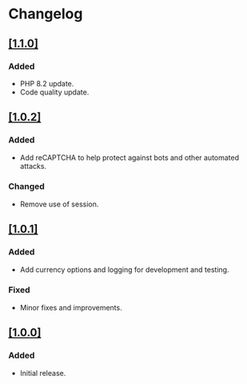 # Changelog

## [[1.1.0]](https://github.com/Paygate/PayWeb_Standalone_Payment_Portal/releases/tag/v1.1.0)

### Added

- PHP 8.2 update.
- Code quality update.

## [[1.0.2]](https://github.com/Paygate/PayWeb_Standalone_Payment_Portal/releases/tag/v1.0.2)

### Added

- Add reCAPTCHA to help protect against bots and other automated attacks.

### Changed

- Remove use of session.

## [[1.0.1]](https://github.com/Paygate/PayWeb_Standalone_Payment_Portal/releases/tag/v1.0.1)

### Added

- Add currency options and logging for development and testing.

### Fixed

- Minor fixes and improvements.

## [[1.0.0]](https://github.com/Paygate/PayWeb_Standalone_Payment_Portal/releases/tag/v1.0.0)

### Added

- Initial release.
